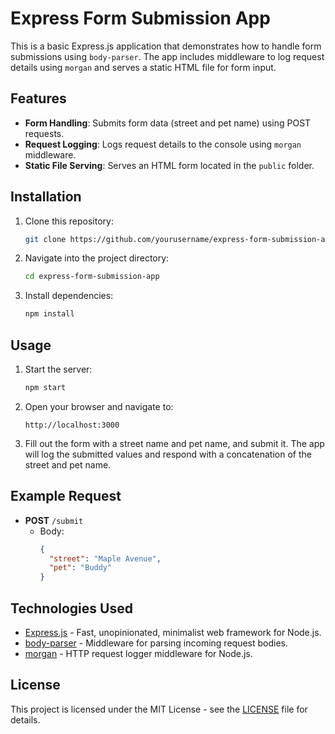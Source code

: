 # Express Form Submission App

This is a basic Express.js application that demonstrates how to handle form submissions using `body-parser`. The app includes middleware to log request details using `morgan` and serves a static HTML file for form input.

## Features

- **Form Handling**: Submits form data (street and pet name) using POST requests.
- **Request Logging**: Logs request details to the console using `morgan` middleware.
- **Static File Serving**: Serves an HTML form located in the `public` folder.

## Installation

1. Clone this repository:
    ```bash
    git clone https://github.com/yourusername/express-form-submission-app.git
    ```
2. Navigate into the project directory:
    ```bash
    cd express-form-submission-app
    ```
3. Install dependencies:
    ```bash
    npm install
    ```

## Usage

1. Start the server:
    ```bash
    npm start
    ```
2. Open your browser and navigate to:
    ```
    http://localhost:3000
    ```

3. Fill out the form with a street name and pet name, and submit it. The app will log the submitted values and respond with a concatenation of the street and pet name.

## Example Request

- **POST** `/submit`  
  - Body:
    ```json
    {
      "street": "Maple Avenue",
      "pet": "Buddy"
    }
    ```

## Technologies Used

- [Express.js](https://expressjs.com/) - Fast, unopinionated, minimalist web framework for Node.js.
- [body-parser](https://www.npmjs.com/package/body-parser) - Middleware for parsing incoming request bodies.
- [morgan](https://www.npmjs.com/package/morgan) - HTTP request logger middleware for Node.js.

## License

This project is licensed under the MIT License - see the [LICENSE](LICENSE) file for details.
